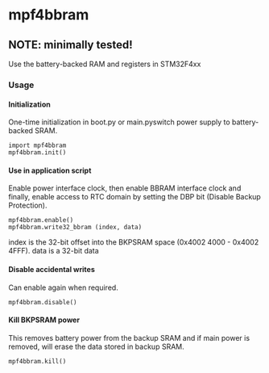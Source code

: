 # mpf4bbram
## NOTE: minimally tested!
Use the battery-backed RAM and registers in STM32F4xx

### Usage

#### Initialization
One-time initialization in boot.py or main.pyswitch power supply to battery-backed SRAM.
```
import mpf4bbram
mpf4bbram.init()
```
#### Use in application script
Enable power interface clock, then enable BBRAM interface clock
and finally, enable access to RTC domain by setting the DBP bit
(Disable Backup Protection).
```
mpf4bbram.enable()
mpf4bbram.write32_bbram (index, data)
```
index is the 32-bit offset into the  BKPSRAM space (0x4002 4000 - 0x4002 4FFF).
data is a 32-bit data

#### Disable accidental writes
Can enable again when required.
```
mpf4bbram.disable()
```


#### Kill BKPSRAM power
This removes battery power from the backup SRAM and if main power
is removed, will erase the data stored in backup SRAM.
```
mpf4bbram.kill()
```
